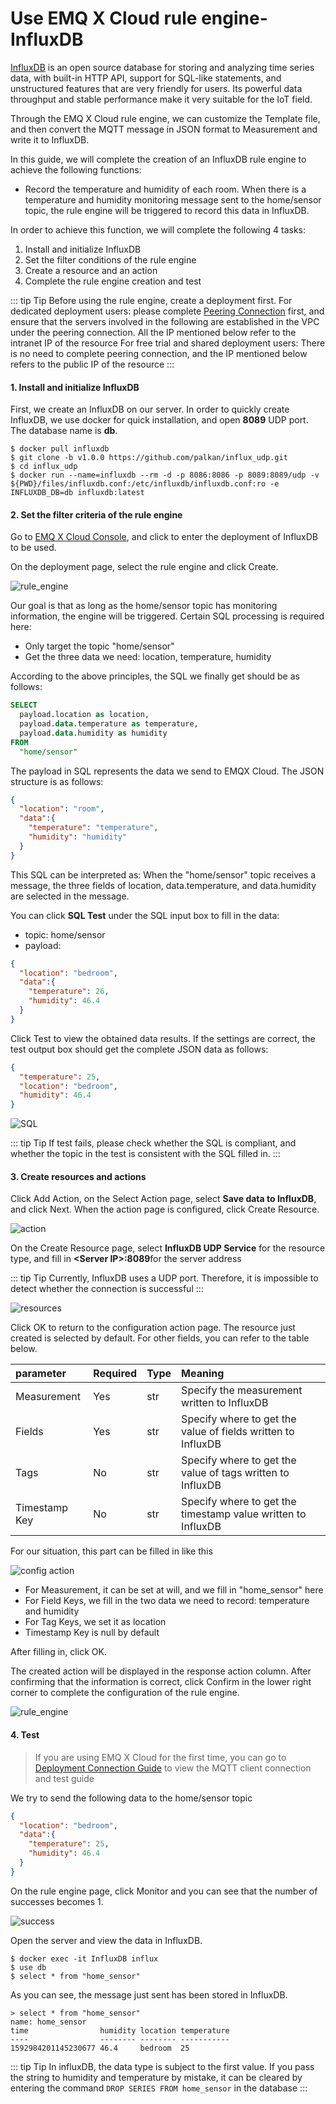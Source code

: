# Use EMQ X Cloud rule engine-InfluxDB

[InfluxDB](https://www.influxdata.com/) is an open source database for storing and analyzing time series data, with built-in HTTP API, support for SQL-like statements, and unstructured features that are very friendly for users. Its powerful data throughput and stable performance make it very suitable for the IoT field.

Through the EMQ X Cloud rule engine, we can customize the Template file, and then convert the MQTT message in JSON format to Measurement and write it to InfluxDB.



In this guide, we will complete the creation of an InfluxDB rule engine to achieve the following functions:

* Record the temperature and humidity of each room. When there is a temperature and humidity monitoring message sent to the home/sensor topic, the rule engine will be triggered to record this data in InfluxDB.



In order to achieve this function, we will complete the following 4 tasks:

1. Install and initialize InfluxDB
2. Set the filter conditions of the rule engine
3. Create a resource and an action
4. Complete the rule engine creation and test

::: tip Tip
Before using the rule engine, create a deployment first.
For dedicated deployment users: please complete [Peering Connection](../deployments/vpc_peering.md) first, and ensure that the servers involved in the following are established in the VPC under the peering connection. All the IP mentioned below refer to the intranet IP of the resource
For free trial and shared deployment users: There is no need to complete peering connection, and the IP mentioned below refers to the public IP of the resource
:::



#### 1. Install and initialize InfluxDB

First, we create an InfluxDB on our server. In order to quickly create InfluxDB, we use docker for quick installation, and open **8089** UDP port. The database name is **db**.

```shell
$ docker pull influxdb
$ git clone -b v1.0.0 https://github.com/palkan/influx_udp.git
$ cd influx_udp
$ docker run --name=influxdb --rm -d -p 8086:8086 -p 8089:8089/udp -v ${PWD}/files/influxdb.conf:/etc/influxdb/influxdb.conf:ro -e INFLUXDB_DB=db influxdb:latest
```



#### 2. Set the filter criteria of the rule engine

Go to [EMQ X Cloud Console](https://cloud.emqx.io/console/), and click to enter the deployment of InfluxDB to be used.

On the deployment page, select the rule engine and click Create.

![rule_engine](./_assets/view_rule_engine.png)

Our goal is that as long as the home/sensor topic has monitoring information, the engine will be triggered. Certain SQL processing is required here:

* Only target the topic "home/sensor"
* Get the three data we need: location, temperature, humidity

According to the above principles, the SQL we finally get should be as follows:

```sql
SELECT
  payload.location as location,
  payload.data.temperature as temperature,
  payload.data.humidity as humidity
FROM
  "home/sensor"
```

The payload in SQL represents the data we send to EMQX Cloud. The JSON structure is as follows:

```json
{
  "location": "room",
  "data":{
    "temperature": "temperature",
    "humidity": "humidity"
  }
}
```
This SQL can be interpreted as: When the "home/sensor" topic receives a message, the three fields of location, data.temperature, and data.humidity are selected in the message.

You can click **SQL Test** under the SQL input box to fill in the data:

* topic: home/sensor
* payload:
```json
{
  "location": "bedroom",
  "data":{
    "temperature": 26,
    "humidity": 46.4
  }
}
```
Click Test to view the obtained data results. If the settings are correct, the test output box should get the complete JSON data as follows:

```json
{
  "temperature": 25,
  "location": "bedroom",
  "humidity": 46.4
}
```
![SQL](./_assets/influxDB_SQL_setting.png)

::: tip Tip
If test fails, please check whether the SQL is compliant, and whether the topic in the test is consistent with the SQL filled in.
:::



#### 3. Create resources and actions

Click Add Action, on the Select Action page, select **Save data to InfluxDB**, and click Next. When the action page is configured, click Create Resource.

![action](./_assets/add_influxDB_action02.png)

On the Create Resource page, select **InfluxDB UDP Service** for the resource type, and fill in  **\<Server IP>:8089**for the server address

::: tip Tip
Currently, InfluxDB uses a UDP port. Therefore, it is impossible to detect whether the connection is successful
:::

![resources](./_assets/add_influxDB_action03.png)

Click OK to return to the configuration action page. The resource just created is selected by default. For other fields, you can refer to the table below.

| parameter | Required | Type | Meaning |
|:----|:----|:----|:----|
| Measurement   | Yes | str   | Specify the measurement written to InfluxDB |
| Fields  | Yes | str   | Specify where to get the value of fields written to InfluxDB |
| Tags  | No  | str  | Specify where to get the value of tags written to InfluxDB |
| Timestamp Key   | No  | str   | Specify where to get the timestamp value written to InfluxDB |

For our situation, this part can be filled in like this

![config action](./_assets/add_influxDB_action04.png)

* For Measurement, it can be set at will, and we fill in "home_sensor" here
* For Field Keys, we fill in the two data we need to record: temperature and humidity
* For Tag Keys, we set it as location
* Timestamp Key is null by default

After filling in, click OK.

The created action will be displayed in the response action column. After confirming that the information is correct, click Confirm in the lower right corner to complete the configuration of the rule engine.

![rule_engine](./_assets/add_influxDB_action05.png)



#### 4. Test

>If you are using EMQ X Cloud for the first time, you can go to [Deployment Connection Guide](../connect_to_deployments/introduction.md) to view the MQTT client connection and test guide

We try to send the following data to the home/sensor topic

```json
{
  "location": "bedroom",
  "data":{
    "temperature": 25,
    "humidity": 46.4
  }
}
```
On the rule engine page, click Monitor and you can see that the number of successes becomes 1.

![success](./_assets/test_rule_engine_influxDB.png)

Open the server and view the data in InfluxDB.

```shell
$ docker exec -it InfluxDB influx
$ use db
$ select * from "home_sensor"
```
As you can see, the message just sent has been stored in InfluxDB.

```plain
> select * from "home_sensor"
name: home_sensor
time                humidity location temperature
----                -------- -------- -----------
1592984201145230677 46.4     bedroom  25
```

::: tip Tip
In influxDB, the data type is subject to the first value. If you pass the string to humidity and temperature by mistake, it can be cleared by entering the command `DROP SERIES FROM home_sensor` in the database
:::

